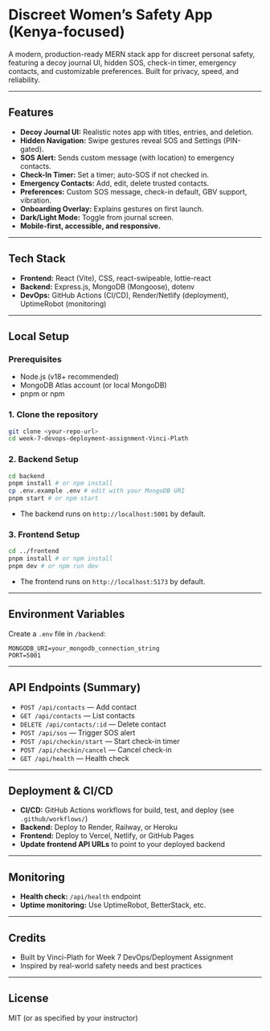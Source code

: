 # Discreet Women’s Safety App (Kenya-focused)

A modern, production-ready MERN stack app for discreet personal safety, featuring a decoy journal UI, hidden SOS, check-in timer, emergency contacts, and customizable preferences. Built for privacy, speed, and reliability.

---

## Features
- **Decoy Journal UI:** Realistic notes app with titles, entries, and deletion.
- **Hidden Navigation:** Swipe gestures reveal SOS and Settings (PIN-gated).
- **SOS Alert:** Sends custom message (with location) to emergency contacts.
- **Check-In Timer:** Set a timer; auto-SOS if not checked in.
- **Emergency Contacts:** Add, edit, delete trusted contacts.
- **Preferences:** Custom SOS message, check-in default, GBV support, vibration.
- **Onboarding Overlay:** Explains gestures on first launch.
- **Dark/Light Mode:** Toggle from journal screen.
- **Mobile-first, accessible, and responsive.**

---

## Tech Stack
- **Frontend:** React (Vite), CSS, react-swipeable, lottie-react
- **Backend:** Express.js, MongoDB (Mongoose), dotenv
- **DevOps:** GitHub Actions (CI/CD), Render/Netlify (deployment), UptimeRobot (monitoring)

---

## Local Setup

### Prerequisites
- Node.js (v18+ recommended)
- MongoDB Atlas account (or local MongoDB)
- pnpm or npm

### 1. Clone the repository
```bash
git clone <your-repo-url>
cd week-7-devops-deployment-assignment-Vinci-Plath
```

### 2. Backend Setup
```bash
cd backend
pnpm install # or npm install
cp .env.example .env # edit with your MongoDB URI
pnpm start # or npm start
```
- The backend runs on `http://localhost:5001` by default.

### 3. Frontend Setup
```bash
cd ../frontend
pnpm install # or npm install
pnpm dev # or npm run dev
```
- The frontend runs on `http://localhost:5173` by default.

---

## Environment Variables
Create a `.env` file in `/backend`:
```
MONGODB_URI=your_mongodb_connection_string
PORT=5001
```

---

## API Endpoints (Summary)
- `POST /api/contacts` — Add contact
- `GET /api/contacts` — List contacts
- `DELETE /api/contacts/:id` — Delete contact
- `POST /api/sos` — Trigger SOS alert
- `POST /api/checkin/start` — Start check-in timer
- `POST /api/checkin/cancel` — Cancel check-in
- `GET /api/health` — Health check

---

## Deployment & CI/CD
- **CI/CD:** GitHub Actions workflows for build, test, and deploy (see `.github/workflows/`)
- **Backend:** Deploy to Render, Railway, or Heroku
- **Frontend:** Deploy to Vercel, Netlify, or GitHub Pages
- **Update frontend API URLs** to point to your deployed backend

---

## Monitoring
- **Health check:** `/api/health` endpoint
- **Uptime monitoring:** Use UptimeRobot, BetterStack, etc.

---

## Credits
- Built by Vinci-Plath for Week 7 DevOps/Deployment Assignment
- Inspired by real-world safety needs and best practices

---

## License
MIT (or as specified by your instructor) 
